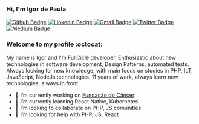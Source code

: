 ### Hi, I'm Igor de Paula

[![Github Badge](https://img.shields.io/badge/-Github-000?style=flat-square&logo=Github&logoColor=white&link=https://github.com/IgorDePaula)](https://github.com/IgorDePaula)
[![Linkedin Badge](https://img.shields.io/badge/-LinkedIn-blue?style=flat-square&logo=Linkedin&logoColor=white&link=https://www.linkedin.com/in/igordepaula/)](https://www.linkedin.com/in/igordepaula/)
[![Gmail Badge](https://img.shields.io/badge/-Gmail-c14438?style=flat-square&logo=Gmail&logoColor=white&link=mailto:principe.borodin@gmail.com)](mailto:principe.borodin@gmail.com/)
[![Twitter Badge](https://img.shields.io/badge/-Twitter-1ca0f1?style=flat-square&labelColor=1ca0f1&logo=twitter&logoColor=white&link=https://twitter.com/igorcdepaula)](https://twitter.com/igorcdepaula)
[![Medium Badge](https://img.shields.io/static/v1?label=Medium&logo=medium&&link=https://medium.com/)](https://medium.com/@principe.borodin)

###  Welcome to my profile :octocat:

My name is Igor and I'm FullCicle developer. Enthusiastic about new technologies in software development, Design Patterns, automated tests. Always looking for new knowledge, with main focus on studies in PHP, IoT, JavaScript, NodeJs technologies. 11 years of work, always learn new technologies, always in front.

- 🔭 I’m currently working on [Fundação do Câncer](https://www.cancer.org.br/)
- 🌱 I’m currently learning React Native, Kubernetes
- 👯 I’m looking to collaborate on PHP, JS comunities
- 🤔 I’m looking for help with PHP, JS, React


